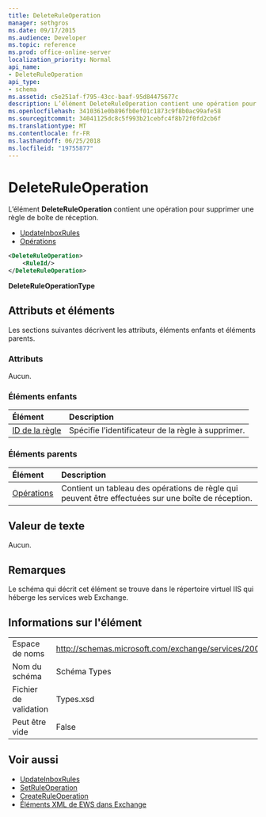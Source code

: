 ```yaml
---
title: DeleteRuleOperation
manager: sethgros
ms.date: 09/17/2015
ms.audience: Developer
ms.topic: reference
ms.prod: office-online-server
localization_priority: Normal
api_name:
- DeleteRuleOperation
api_type:
- schema
ms.assetid: c5e251af-f795-43cc-baaf-95d84475677c
description: L’élément DeleteRuleOperation contient une opération pour supprimer une règle de boîte de réception.
ms.openlocfilehash: 3410361e0b896fb0ef01c1873c9f8b0ac99afe58
ms.sourcegitcommit: 34041125dc8c5f993b21cebfc4f8b72f0fd2cb6f
ms.translationtype: MT
ms.contentlocale: fr-FR
ms.lasthandoff: 06/25/2018
ms.locfileid: "19755877"
---
```

# <a name="deleteruleoperation"></a>DeleteRuleOperation

L’élément **DeleteRuleOperation** contient une opération pour supprimer une règle de boîte de réception. 
  
- [UpdateInboxRules](updateinboxrules.md)
- [Opérations](operations.md)
  
```XML
<DeleteRuleOperation>
    <RuleId/>
</DeleteRuleOperation>
```

 **DeleteRuleOperationType**
## <a name="attributes-and-elements"></a>Attributs et éléments

Les sections suivantes décrivent les attributs, éléments enfants et éléments parents.
  
### <a name="attributes"></a>Attributs

Aucun.
  
### <a name="child-elements"></a>Éléments enfants

|**Élément**|**Description**|
|:-----|:-----|
|[ID de la règle](ruleid.md) <br/> |Spécifie l’identificateur de la règle à supprimer.  <br/> |
   
### <a name="parent-elements"></a>Éléments parents

|**Élément**|**Description**|
|:-----|:-----|
|[Opérations](operations.md) <br/> |Contient un tableau des opérations de règle qui peuvent être effectuées sur une boîte de réception.  <br/> |
   
## <a name="text-value"></a>Valeur de texte

Aucun.
  
## <a name="remarks"></a>Remarques

Le schéma qui décrit cet élément se trouve dans le répertoire virtuel IIS qui héberge les services web Exchange.
  
## <a name="element-information"></a>Informations sur l'élément

|||
|:-----|:-----|
|Espace de noms  <br/> |http://schemas.microsoft.com/exchange/services/2006/types  <br/> |
|Nom du schéma  <br/> |Schéma Types  <br/> |
|Fichier de validation  <br/> |Types.xsd  <br/> |
|Peut être vide  <br/> |False  <br/> |
   
## <a name="see-also"></a>Voir aussi

- [UpdateInboxRules](updateinboxrules.md) 
- [SetRuleOperation](setruleoperation.md) 
- [CreateRuleOperation](createruleoperation.md)
- [Éléments XML de EWS dans Exchange](ews-xml-elements-in-exchange.md)

